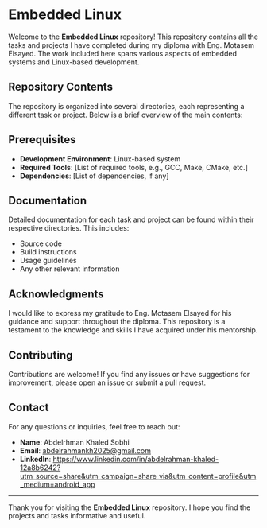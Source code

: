 # Embedded Linux

Welcome to the **Embedded Linux** repository! This repository contains all the tasks and projects I have completed during my diploma with Eng. Motasem Elsayed. 
The work included here spans various aspects of embedded systems and Linux-based development.

## Repository Contents

The repository is organized into several directories, each representing a different task or project. Below is a brief overview of the main contents:

## Prerequisites

- **Development Environment**: Linux-based system
- **Required Tools**: [List of required tools, e.g., GCC, Make, CMake, etc.]
- **Dependencies**: [List of dependencies, if any]

## Documentation

Detailed documentation for each task and project can be found within their respective directories. This includes:
- Source code
- Build instructions
- Usage guidelines
- Any other relevant information

## Acknowledgments

I would like to express my gratitude to Eng. Motasem Elsayed for his guidance and support throughout the diploma. 
This repository is a testament to the knowledge and skills I have acquired under his mentorship.

## Contributing

Contributions are welcome! If you find any issues or have suggestions for improvement, please open an issue or submit a pull request.

## Contact

For any questions or inquiries, feel free to reach out:

- **Name**: Abdelrhman Khaled Sobhi
- **Email**: abdelrahmankh2025@gmail.com
- **LinkedIn**: https://www.linkedin.com/in/abdelrahman-khaled-12a8b6242?utm_source=share&utm_campaign=share_via&utm_content=profile&utm_medium=android_app

---

Thank you for visiting the **Embedded Linux** repository. I hope you find the projects and tasks informative and useful.

